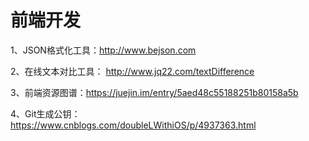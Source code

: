 # 前端开发

1、JSON格式化工具：http://www.bejson.com

2、在线文本对比工具： http://www.jq22.com/textDifference

3、前端资源图谱：https://juejin.im/entry/5aed48c55188251b80158a5b

4、Git生成公钥：https://www.cnblogs.com/doubleLWithiOS/p/4937363.html
